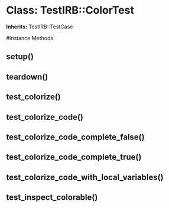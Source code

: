 # Class: TestIRB::ColorTest
**Inherits:** TestIRB::TestCase
    




#Instance Methods
## setup() [](#method-i-setup)

## teardown() [](#method-i-teardown)

## test_colorize() [](#method-i-test_colorize)

## test_colorize_code() [](#method-i-test_colorize_code)

## test_colorize_code_complete_false() [](#method-i-test_colorize_code_complete_false)

## test_colorize_code_complete_true() [](#method-i-test_colorize_code_complete_true)

## test_colorize_code_with_local_variables() [](#method-i-test_colorize_code_with_local_variables)

## test_inspect_colorable() [](#method-i-test_inspect_colorable)

